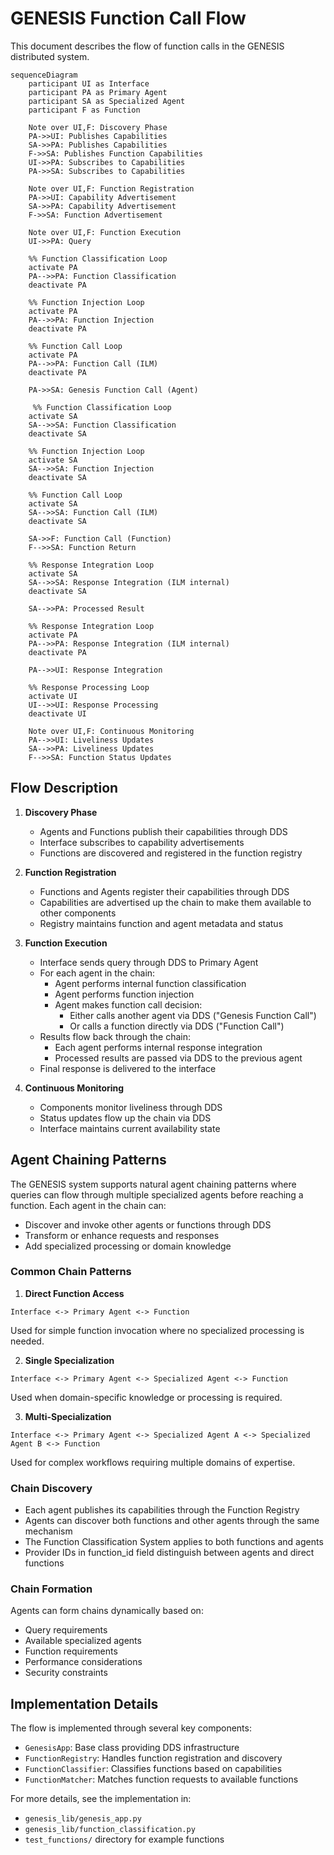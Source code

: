 # GENESIS Function Call Flow

This document describes the flow of function calls in the GENESIS distributed system.

```mermaid
sequenceDiagram
    participant UI as Interface
    participant PA as Primary Agent
    participant SA as Specialized Agent
    participant F as Function

    Note over UI,F: Discovery Phase
    PA->>UI: Publishes Capabilities
    SA->>PA: Publishes Capabilities
    F->>SA: Publishes Function Capabilities
    UI->>PA: Subscribes to Capabilities
    PA->>SA: Subscribes to Capabilities
    
    Note over UI,F: Function Registration
    PA->>UI: Capability Advertisement
    SA->>PA: Capability Advertisement
    F->>SA: Function Advertisement
    
    Note over UI,F: Function Execution
    UI->>PA: Query
    
    %% Function Classification Loop
    activate PA
    PA-->>PA: Function Classification
    deactivate PA
    
    %% Function Injection Loop
    activate PA
    PA-->>PA: Function Injection
    deactivate PA
    
    %% Function Call Loop
    activate PA
    PA-->>PA: Function Call (ILM)
    deactivate PA
    
    PA->>SA: Genesis Function Call (Agent)

     %% Function Classification Loop
    activate SA
    SA-->>SA: Function Classification
    deactivate SA
    
    %% Function Injection Loop
    activate SA
    SA-->>SA: Function Injection
    deactivate SA
    
    %% Function Call Loop
    activate SA
    SA-->>SA: Function Call (ILM)
    deactivate SA

    SA->>F: Function Call (Function)
    F-->>SA: Function Return

    %% Response Integration Loop
    activate SA
    SA-->>SA: Response Integration (ILM internal)
    deactivate SA

    SA-->>PA: Processed Result
    
    %% Response Integration Loop
    activate PA
    PA-->>PA: Response Integration (ILM internal)
    deactivate PA
    
    PA-->>UI: Response Integration
    
    %% Response Processing Loop
    activate UI
    UI-->>UI: Response Processing
    deactivate UI
    
    Note over UI,F: Continuous Monitoring
    PA-->>UI: Liveliness Updates
    SA-->>PA: Liveliness Updates
    F-->>SA: Function Status Updates
```

## Flow Description

1. **Discovery Phase**
   - Agents and Functions publish their capabilities through DDS
   - Interface subscribes to capability advertisements
   - Functions are discovered and registered in the function registry

2. **Function Registration**
   - Functions and Agents register their capabilities through DDS
   - Capabilities are advertised up the chain to make them available to other components
   - Registry maintains function and agent metadata and status

3. **Function Execution**
   - Interface sends query through DDS to Primary Agent
   - For each agent in the chain:
     - Agent performs internal function classification
     - Agent performs function injection
     - Agent makes function call decision:
       - Either calls another agent via DDS ("Genesis Function Call")
       - Or calls a function directly via DDS ("Function Call")
   - Results flow back through the chain:
     - Each agent performs internal response integration
     - Processed results are passed via DDS to the previous agent
   - Final response is delivered to the interface

4. **Continuous Monitoring**
   - Components monitor liveliness through DDS
   - Status updates flow up the chain via DDS
   - Interface maintains current availability state

## Agent Chaining Patterns

The GENESIS system supports natural agent chaining patterns where queries can flow through multiple specialized agents before reaching a function. Each agent in the chain can:
- Discover and invoke other agents or functions through DDS
- Transform or enhance requests and responses
- Add specialized processing or domain knowledge

### Common Chain Patterns

1. **Direct Function Access**
```
Interface <-> Primary Agent <-> Function
```
Used for simple function invocation where no specialized processing is needed.

2. **Single Specialization**
```
Interface <-> Primary Agent <-> Specialized Agent <-> Function
```
Used when domain-specific knowledge or processing is required.

3. **Multi-Specialization**
```
Interface <-> Primary Agent <-> Specialized Agent A <-> Specialized Agent B <-> Function
```
Used for complex workflows requiring multiple domains of expertise.

### Chain Discovery

- Each agent publishes its capabilities through the Function Registry
- Agents can discover both functions and other agents through the same mechanism
- The Function Classification System applies to both functions and agents
- Provider IDs in function_id field distinguish between agents and direct functions

### Chain Formation

Agents can form chains dynamically based on:
- Query requirements
- Available specialized agents
- Function requirements
- Performance considerations
- Security constraints

## Implementation Details

The flow is implemented through several key components:

- `GenesisApp`: Base class providing DDS infrastructure
- `FunctionRegistry`: Handles function registration and discovery
- `FunctionClassifier`: Classifies functions based on capabilities
- `FunctionMatcher`: Matches function requests to available functions

For more details, see the implementation in:
- `genesis_lib/genesis_app.py`
- `genesis_lib/function_classification.py`
- `test_functions/` directory for example functions 